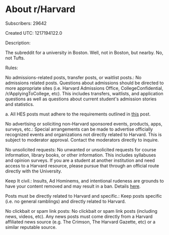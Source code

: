 # About r/Harvard

Subscribers: 29642

Created UTC: 1217194122.0

Description:

The subreddit for a university in Boston. Well, not in Boston, but nearby. No, not Tufts.

Rules:

No admissions-related posts, transfer posts, or waitlist posts.: No admissions related posts. Questions about admissions should be directed to more appropriate sites (i.e. Harvard Admissions Office, CollegeConfidential, /r/ApplyingToCollege, etc). This includes transfers, waitlists, and application questions as well as questions about current student's admission stories and statistics.

a. All HES posts must adhere to the requirements outlined in [this](https://www.reddit.com/r/Harvard/comments/huztou/new_automod_and_new_rule/) post.

No advertising or soliciting non-Harvard sponsored events, products, apps, surveys, etc.: Special arrangements can be made to advertise officially recognized events and organizations not directly related to Harvard. This is subject to moderator approval. Contact the moderators directly to inquire.

No unsolicited requests: No unwanted or unsolicited requests for course information, library books, or other information. This includes syllabuses and opinion surveys. If you are a student at another institution and need access to a Harvard resource, please pursue that through an official route directly with the University.

Keep It civil.: Insults, Ad Hominems, and intentional rudeness are grounds to have your content removed and may result in a ban. Details [here](https://www.reddit.com/r/Harvard/comments/6ufdgj/a_note_about_controversial_posts/).

Posts must be directly related to Harvard and specific.: Keep posts specific (i.e. no general ramblings) and directly related to Harvard.

No clickbait or spam link posts: No clickbait or spam link posts (including news, videos, etc). Any news posts must come directly from a Harvard affiliated news source (e.g. The Crimson, The Harvard Gazette, etc) or a similar reputable source.

